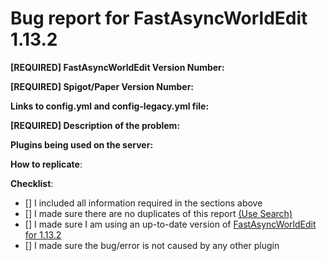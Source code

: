 # Bug report for FastAsyncWorldEdit 1.13.2
<!--- If you are using 1.13 or 1.13.1 consider updating to 1.13.2 before raising an issue -->
<!--- In order to create a valid issue report you have to follow this template. -->
<!--- Remove this template if making a suggestion or asking a question. -->
<!--- Incomplete reports might be marked as invalid. -->
**[REQUIRED] FastAsyncWorldEdit Version Number:** 
<!--- Enter /fawe version in game or in your console and copy the full output here -->

**[REQUIRED] Spigot/Paper Version Number:** 
<!--- Enter /version ingame or in your console and paste the full output here -->

**Links to config.yml and config-legacy.yml file:** 
<!--- Copy and paste the information to the service of your choosing (pastebin, hasteb.in e.g) and provide the link here. -->

**[REQUIRED] Description of the problem:**
<!--- Check your console for errors while testing -->
<!--- Include relevant information like errors or a picture of the problem -->

**Plugins being used on the server:**
<!--- Optional but recommended to look further into an issue --->

**How to replicate**:
<!--- If you can reproduce the issue please tell us as detailed as possible step by step how to do that -->

**Checklist**:
<!--- Make sure you've completed the following steps (put an "X" between of brackets): -->
- [] I included all information required in the sections above
- [] I made sure there are no duplicates of this report [(Use Search)](https://github.com/IntellectualSites/FastAsyncWorldEdit-1.13/issues?utf8=%E2%9C%93&q=is%3Aissue)
- [] I made sure I am using an up-to-date version of [FastAsyncWorldEdit for 1.13.2](https://ci.athion.net/job/FastAsyncWorldEdit-Breaking/)
- [] I made sure the bug/error is not caused by any other plugin
